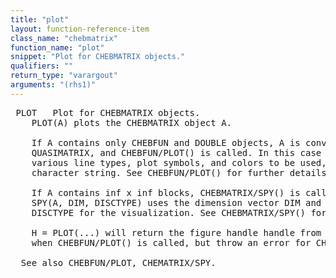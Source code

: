 ```yaml
---
title: "plot"
layout: function-reference-item
class_name: "chebmatrix"
function_name: "plot"
snippet: "Plot for CHEBMATRIX objects."
qualifiers: ""
return_type: "varargout"
arguments: "(rhs1)"
---
```


<pre class="help-text"> PLOT   Plot for CHEBMATRIX objects.
    PLOT(A) plots the CHEBMATRIX object A.
 
    If A contains only CHEBFUN and DOUBLE objects, A is converted to a
    QUASIMATRIX, and CHEBFUN/PLOT() is called. In this case PLOT(A, S) allows
    various line types, plot symbols, and colors to be used, where S is a
    character string. See CHEBFUN/PLOT() for further details.
 
    If A contains inf x inf blocks, CHEBMATRIX/SPY() is called. In this case
    SPY(A, DIM, DISCTYPE) uses the dimension vector DIM and the discretization
    DISCTYPE for the visualization. See CHEBMATRIX/SPY() for further details.
 
    H = PLOT(...) will return the figure handle handle from the plot in the case
    when CHEBFUN/PLOT() is called, but throw an error for CHEBMATRIX/SPY().
 
  See also CHEBFUN/PLOT, CHEMATRIX/SPY.
</pre>